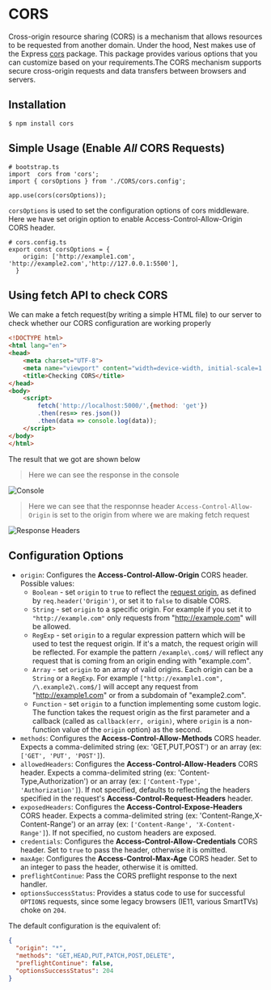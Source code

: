 # CORS

Cross-origin resource sharing (CORS) is a mechanism that allows resources to be requested from another domain. Under the hood, Nest makes use of the Express [cors](https://github.com/expressjs/cors) package. This package provides various options that you can customize based on your requirements.The CORS mechanism supports secure cross-origin requests and data transfers between browsers and servers.

## Installation
```
$ npm install cors
```

## Simple Usage (Enable *All* CORS Requests)
```
# bootstrap.ts
import  cors from 'cors';
import { corsOptions } from './CORS/cors.config';

app.use(cors(corsOptions));
```

`corsOptions` is used to set the configuration options of cors middleware. Here we have set origin option to enable Access-Control-Allow-Origin CORS header.

```
# cors.config.ts
export const corsOptions = {
    origin: ['http://example1.com', 'http://example2.com','http://127.0.0.1:5500'],
  }
```
## Using fetch API to check CORS
We can make a fetch request(by writing a simple HTML file) to our server to check whether our CORS configuration are working properly

```html
<!DOCTYPE html>
<html lang="en">
<head>
    <meta charset="UTF-8">
    <meta name="viewport" content="width=device-width, initial-scale=1.0">
    <title>Checking CORS</title>
</head>
<body>
    <script>
        fetch('http://localhost:5000/',{method: 'get'})
        .then(res=> res.json())
        .then(data => console.log(data));
    </script>
</body>
</html>

```
The result that we got are shown below

> Here we can see the response in the console

![Console](https://github.com/ssingh3006/rest-node-nestjs/blob/newFeatures/wiki/images/CORS-console-result.PNG?raw=true)

> Here we can see that the responnse header `Access-Control-Allow-Origin` is set to the origin from where we are making fetch request

![Response Headers](https://github.com/ssingh3006/rest-node-nestjs/blob/newFeatures/wiki/images/CORS-response-headers.PNG?raw=true)


## Configuration Options

* `origin`: Configures the **Access-Control-Allow-Origin** CORS header. Possible values:
  - `Boolean` - set `origin` to `true` to reflect the [request origin](http://tools.ietf.org/html/draft-abarth-origin-09), as defined by `req.header('Origin')`, or set it to `false` to disable CORS.
  - `String` - set `origin` to a specific origin. For example if you set it to `"http://example.com"` only requests from "http://example.com" will be allowed.
  - `RegExp` - set `origin` to a regular expression pattern which will be used to test the request origin. If it's a match, the request origin will be reflected. For example the pattern `/example\.com$/` will reflect any request that is coming from an origin ending with "example.com".
  - `Array` - set `origin` to an array of valid origins. Each origin can be a `String` or a `RegExp`. For example `["http://example1.com", /\.example2\.com$/]` will accept any request from "http://example1.com" or from a subdomain of "example2.com".
  - `Function` - set `origin` to a function implementing some custom logic. The function takes the request origin as the first parameter and a callback (called as `callback(err, origin)`, where `origin` is a non-function value of the `origin` option) as the second.
* `methods`: Configures the **Access-Control-Allow-Methods** CORS header. Expects a comma-delimited string (ex: 'GET,PUT,POST') or an array (ex: `['GET', 'PUT', 'POST']`).
* `allowedHeaders`: Configures the **Access-Control-Allow-Headers** CORS header. Expects a comma-delimited string (ex: 'Content-Type,Authorization') or an array (ex: `['Content-Type', 'Authorization']`). If not specified, defaults to reflecting the headers specified in the request's **Access-Control-Request-Headers** header.
* `exposedHeaders`: Configures the **Access-Control-Expose-Headers** CORS header. Expects a comma-delimited string (ex: 'Content-Range,X-Content-Range') or an array (ex: `['Content-Range', 'X-Content-Range']`). If not specified, no custom headers are exposed.
* `credentials`: Configures the **Access-Control-Allow-Credentials** CORS header. Set to `true` to pass the header, otherwise it is omitted.
* `maxAge`: Configures the **Access-Control-Max-Age** CORS header. Set to an integer to pass the header, otherwise it is omitted.
* `preflightContinue`: Pass the CORS preflight response to the next handler.
* `optionsSuccessStatus`: Provides a status code to use for successful `OPTIONS` requests, since some legacy browsers (IE11, various SmartTVs) choke on `204`.

The default configuration is the equivalent of:

```json
{
  "origin": "*",
  "methods": "GET,HEAD,PUT,PATCH,POST,DELETE",
  "preflightContinue": false,
  "optionsSuccessStatus": 204
}
```